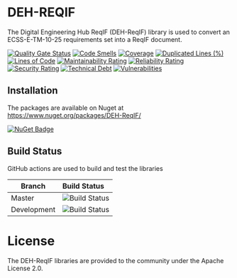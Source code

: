 # DEH-REQIF

The Digital Engineering Hub ReqIF (DEH-ReqIF) library is used to convert an ECSS-E-TM-10-25 requirements set into a ReqIF document.

[![Quality Gate Status](https://sonarcloud.io/api/project_badges/measure?project=RHEAGROUP_DEH-REQIF&metric=alert_status)](https://sonarcloud.io/summary/new_code?id=RHEAGROUP_DEH-REQIF)
[![Code Smells](https://sonarcloud.io/api/project_badges/measure?project=RHEAGROUP_DEH-REQIF&metric=code_smells)](https://sonarcloud.io/summary/new_code?id=RHEAGROUP_DEH-REQIF)
[![Coverage](https://sonarcloud.io/api/project_badges/measure?project=RHEAGROUP_DEH-REQIF&metric=coverage)](https://sonarcloud.io/summary/new_code?id=RHEAGROUP_DEH-REQIF)
[![Duplicated Lines (%)](https://sonarcloud.io/api/project_badges/measure?project=RHEAGROUP_DEH-REQIF&metric=duplicated_lines_density)](https://sonarcloud.io/summary/new_code?id=RHEAGROUP_DEH-REQIF)
[![Lines of Code](https://sonarcloud.io/api/project_badges/measure?project=RHEAGROUP_DEH-REQIF&metric=ncloc)](https://sonarcloud.io/summary/new_code?id=RHEAGROUP_DEH-REQIF)
[![Maintainability Rating](https://sonarcloud.io/api/project_badges/measure?project=RHEAGROUP_DEH-REQIF&metric=sqale_rating)](https://sonarcloud.io/summary/new_code?id=RHEAGROUP_DEH-REQIF)
[![Reliability Rating](https://sonarcloud.io/api/project_badges/measure?project=RHEAGROUP_DEH-REQIF&metric=reliability_rating)](https://sonarcloud.io/summary/new_code?id=RHEAGROUP_DEH-REQIF)
[![Security Rating](https://sonarcloud.io/api/project_badges/measure?project=RHEAGROUP_DEH-REQIF&metric=security_rating)](https://sonarcloud.io/summary/new_code?id=RHEAGROUP_DEH-REQIF)
[![Technical Debt](https://sonarcloud.io/api/project_badges/measure?project=RHEAGROUP_DEH-REQIF&metric=sqale_index)](https://sonarcloud.io/summary/new_code?id=RHEAGROUP_DEH-REQIF)
[![Vulnerabilities](https://sonarcloud.io/api/project_badges/measure?project=RHEAGROUP_DEH-REQIF&metric=vulnerabilities)](https://sonarcloud.io/summary/new_code?id=RHEAGROUP_DEH-REQIF)

## Installation

The packages are available on Nuget at https://www.nuget.org/packages/DEH-ReqIF/

[![NuGet Badge](https://buildstats.info/nuget/DEH-ReqIF)](https://buildstats.info/nuget/DEH-ReqIF)


## Build Status

GitHub actions are used to build and test the libraries

Branch | Build Status
------- | :------------
Master | ![Build Status](https://github.com/RHEAGROUP/DEH-REQIF/actions/workflows/CodeQuality.yml/badge.svg?branch=master)
Development | ![Build Status](https://github.com/RHEAGROUP/DEH-REQIF/actions/workflows/CodeQuality.yml/badge.svg?branch=development)

# License

The DEH-ReqIF libraries are provided to the community under the Apache License 2.0.